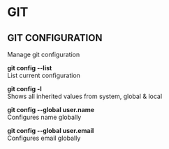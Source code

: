 # GIT

## GIT CONFIGURATION
Manage git configuration

**git config --list**  
List current configuration

**git config -l**  
Shows all inherited values from system, global & local

**git config --global user.name <name>**  
Configures name globally

**git config --global user.email <email>**  
Configures email globally